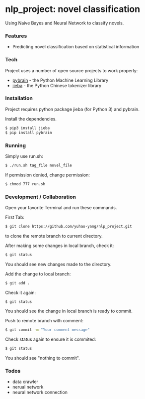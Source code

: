 # nlp_project: novel classification

Using Naive Bayes and Neural Network to classify novels. 

### Features

  - Predicting novel classification based on statistical information

### Tech

Project uses a number of open source projects to work properly:

* [pybrain](https://github.com/pybrain/pybrain) - the Python Machine Learning Library
* [jieba](https://github.com/fxsjy/jieba) - the Python Chinese tokenizer library

### Installation

Project requires python package jieba (for Python 3) and pybrain.

Install the dependencies.

```sh
$ pip3 install jieba
$ pip install pybrain
```

### Running

Simply use run.sh:
```sh
$ ./run.sh tag_file novel_file
```

If permission denied, change permission:
```sh
$ chmod 777 run.sh
```

### Development / Collaboration

Open your favorite Terminal and run these commands.

First Tab:
```sh
$ git clone https://github.com/yuhao-yang/nlp_project.git
```
to clone the remote branch to current directory.

After making some changes in local branch, check it:
```sh
$ git status
```
You should see new changes made to the directory.

Add the change to local branch:
```sh
$ git add .
```

Check it again:
```sh
$ git status
```
You should see the change in local branch is ready to commit.

Push to remote branch with comment:
```sh
$ git commit -m "Your comment message"
```

Check status again to ensure it is commited:
```sh
$ git status
```
You should see "nothing to commit".


### Todos

 - data crawler
 - nerual network
 - neural network connection
